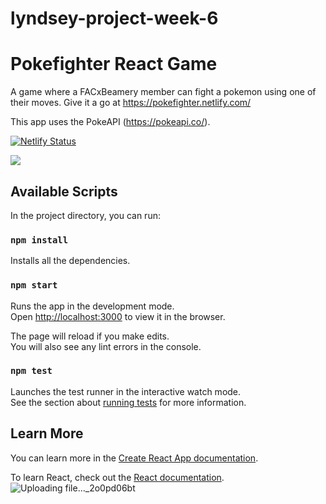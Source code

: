 # lyndsey-project-week-6

# Pokefighter React Game
 A game where a FACxBeamery member can fight a pokemon using one of their moves. Give it a go at https://pokefighter.netlify.com/


This app uses the PokeAPI (https://pokeapi.co/). 

[![Netlify Status](https://api.netlify.com/api/v1/badges/24a21804-ad90-41af-b7c3-cc86904e8c15/deploy-status)](https://app.netlify.com/sites/pokefighter/deploys)


![](https://i.imgur.com/qKoSXjx.png)

## Available Scripts

In the project directory, you can run:

### `npm install`

Installs all the dependencies. 

### `npm start`

Runs the app in the development mode.<br />
Open [http://localhost:3000](http://localhost:3000) to view it in the browser.

The page will reload if you make edits.<br />
You will also see any lint errors in the console.

### `npm test`

Launches the test runner in the interactive watch mode.<br />
See the section about [running tests](https://facebook.github.io/create-react-app/docs/running-tests) for more information.


## Learn More

You can learn more in the [Create React App documentation](https://facebook.github.io/create-react-app/docs/getting-started).

To learn React, check out the [React documentation](https://reactjs.org/).![Uploading file..._2o0pd06bt]()

